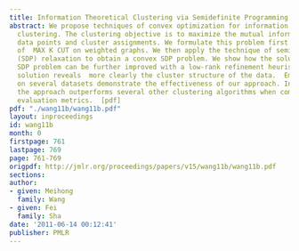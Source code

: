 ```yaml
---
title: Information Theoretical Clustering via Semidefinite Programming
abstract: We propose techniques of convex optimization for information theoretical
  clustering. The clustering objective is to maximize the mutual information between
  data points and cluster assignments. We formulate this problem first as an instance
  of  MAX K CUT on weighted graphs. We then apply the technique of semidefinite programming
  (SDP) relaxation to obtain a convex SDP problem. We show how the solution of the
  SDP problem can be further improved with a low-rank refinement heuristic. The low-rank
  solution reveals  more clearly the cluster structure of the data.  Empirical studies
  on several datasets demonstrate the effectiveness of our approach. In particular,
  the approach outperforms several other clustering algorithms when compared on standard
  evaluation metrics.  [pdf]
pdf: "./wang11b/wang11b.pdf"
layout: inproceedings
id: wang11b
month: 0
firstpage: 761
lastpage: 769
page: 761-769
origpdf: http://jmlr.org/proceedings/papers/v15/wang11b/wang11b.pdf
sections: 
author:
- given: Meihong
  family: Wang
- given: Fei
  family: Sha
date: '2011-06-14 00:12:41'
publisher: PMLR
---
```

